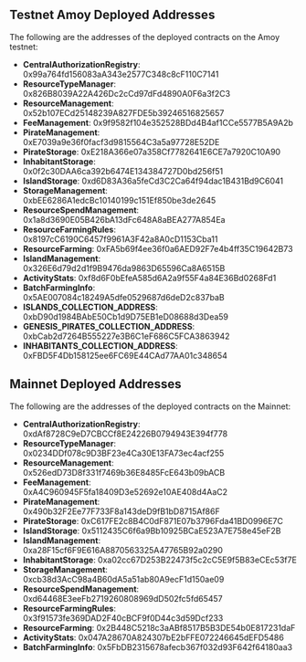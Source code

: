 ## Testnet Amoy Deployed Addresses

The following are the addresses of the deployed contracts on the Amoy testnet:

- **CentralAuthorizationRegistry**: 0x99a764fd156083aA343e2577C348c8cF110C7141
- **ResourceTypeManager**: 0x826B8039A22A426Dc2cCd97dFd4890A0F6a3f2C3
- **ResourceManagement**: 0x52b107ECd25148239A827FDE5b39246516825657
- **FeeManagement**: 0x9f9582f104e352528BDd4B4af1CCe5577B5A9A2b
- **PirateManagement**: 0xE7039a9e36f0facf3d9815564C3a5a97728E52DE
- **PirateStorage**: 0xE218A366e07a358Cf7782641E6CE7a7920C10A90
- **InhabitantStorage**: 0x0f2c30DAA6ca392b6474E134384727D0bd256f51
- **IslandStorage**: 0xd6D83A36a5feCd3C2Ca64f94dac1B431Bd9C6041
- **StorageManagement**: 0xbEE6286A1edcBc10140199c151Ef850be3de2645
- **ResourceSpendManagement**: 0x1a8d3690E05B426bA13dFc648A8aBEA277A854Ea
- **ResourceFarmingRules**: 0x8197cC6190C6457f9961A3F42a8A0cD1153Cba11
- **ResourceFarming**: 0xFA5b69f4ee36f0a6AED92F7e4b4ff35C19642B73
- **IslandManagement**: 0x326E6d79d2d1f9B9476da9863D65596Ca8A6515B
- **ActivityStats**: 0xf8d6F0bEfeA585d6A2a9f55F4a84E36Bd0268Fd1
- **BatchFarmingInfo**: 0x5AE007084c18249A5dfe0529687d6deD2c837baB
- **ISLANDS_COLLECTION_ADDRESS**: 0xbD90d1984BAbE50Cb1d9D75EB1eD08688d3Dea59
- **GENESIS_PIRATES_COLLECTION_ADDRESS**: 0xbCab2d7264B555227e3B6C1eF686C5FCA3863942
- **INHABITANTS_COLLECTION_ADDRESS**: 0xFBD5F4Db158125ee6FC69E44CAd77AA01c348654


## Mainnet Deployed Addresses

The following are the addresses of the deployed contracts on the Mainnet:

- **CentralAuthorizationRegistry**: 0xdAf8728C9eD7CBCCf8E24226B0794943E394f778
- **ResourceTypeManager**: 0x0234DDf078c9D3BF23e4Ca30E13FA73ec4acf255
- **ResourceManagement**: 0x526edD73D8f331f7469b36E8485FcE643b09bACB
- **FeeManagement**: 0xA4C960945F5fa18409D3e52692e10AE408d4AaC2
- **PirateManagement**: 0x490b32F2Ee77F733F8a143deD9fB1bD8715Af86F
- **PirateStorage**: 0xC617FE2c8B4C0dF871E07b3796Fda41BD0996E7C
- **IslandStorage**: 0x5112435C6f6a9Bb10925BCaE523A7E758e45eF2B
- **IslandManagement**: 0xa28F15cf6F9E616A8870563325A47765B92a0290
- **InhabitantStorage**: 0xa02cc67D253B22473f5c2cC5E9f5B83eCEc53f7E
- **StorageManagement**: 0xcb38d3AcC98a4B60dA5a51ab80A9ecF1d150ae09
- **ResourceSpendManagement**: 0xd64468E3eeFb2719260808969dD502fc5fd65457
- **ResourceFarmingRules**: 0x3f91573fe369DAD2F40cBCF9f0D44c3d59Dcf233
- **ResourceFarming**: 0x2B448C5218c3aABf8517B5B3DE54b0E817231daF
- **ActivityStats**: 0x047A28670A824307bE2bFFE072246645dEFD5486
- **BatchFarmingInfo**: 0x5FbDB2315678afecb367f032d93F642f64180aa3


